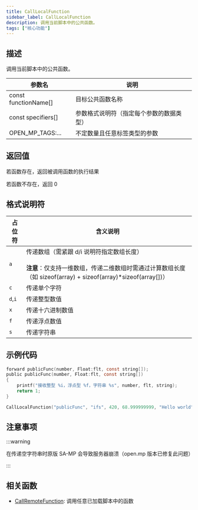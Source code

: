 ```yaml
---
title: CallLocalFunction
sidebar_label: CallLocalFunction
description: 调用当前脚本中的公共函数。
tags: ["核心功能"]
---
```


## 描述

调用当前脚本中的公共函数。

| 参数名               | 说明                                     |
| -------------------- | ---------------------------------------- |
| const functionName[] | 目标公共函数名称                         |
| const specifiers[]   | 参数格式说明符（指定每个参数的数据类型） |
| OPEN_MP_TAGS:...     | 不定数量且任意标签类型的参数             |

## 返回值

若函数存在，返回被调用函数的执行结果

若函数不存在，返回 0

## 格式说明符

| **占位符** | **含义说明**                                                                                                                                                       |
| ---------- | ------------------------------------------------------------------------------------------------------------------------------------------------------------------ |
| `a`        | 传递数组（需紧跟 d/i 说明符指定数组长度）<br/><br/>**注意**：仅支持一维数组，传递二维数组时需通过计算数组长度（如 sizeof(array) + sizeof(array)\*sizeof(array[])） |
| `c`        | 传递单个字符                                                                                                                                                       |
| `d`,`i`    | 传递整型数值                                                                                                                                                       |
| `x`        | 传递十六进制数值                                                                                                                                                   |
| `f`        | 传递浮点数值                                                                                                                                                       |
| `s`        | 传递字符串                                                                                                                                                         |

## 示例代码

```c
forward publicFunc(number, Float:flt, const string[]);
public publicFunc(number, Float:flt, const string[])
{
    printf("接收整型 %i，浮点型 %f，字符串 %s", number, flt, string);
    return 1;
}

CallLocalFunction("publicFunc", "ifs", 420, 68.999999999, "Hello world");
```

## 注意事项

:::warning

在传递空字符串时原版 SA-MP 会导致服务器崩溃（open.mp 版本已修复此问题）

:::

## 相关函数

- [CallRemoteFunction](CallRemoteFunction): 调用任意已加载脚本中的函数
